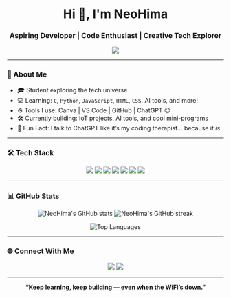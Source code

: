 <h1 align="center">Hi 👋, I'm NeoHima</h1>
<h3 align="center">Aspiring Developer | Code Enthusiast | Creative Tech Explorer</h3>

<p align="center">
  <img src="https://readme-typing-svg.herokuapp.com/?lines=Dreaming+in+code...;Debugging+life+one+bug+at+a+time;Always+learning+something+new&center=true&width=500&height=45">
</p>

---

### 💫 About Me

- 🎓 Student exploring the tech universe
- 💻 Learning: `C`, `Python`, `JavaScript`, `HTML`, `CSS`, AI tools, and more!
- ⚙️ Tools I use: Canva | VS Code | GitHub | ChatGPT 😉
- 🛠 Currently building: IoT projects, AI tools, and cool mini-programs
- 🧠 Fun Fact: I talk to ChatGPT like it’s my coding therapist… because it *is*

---

### 🛠️ Tech Stack

<p align="center">
  <img src="https://img.shields.io/badge/C-00599C?style=flat&logo=c&logoColor=white"/>
  <img src="https://img.shields.io/badge/Python-3776AB?style=flat&logo=python&logoColor=white"/>
  <img src="https://img.shields.io/badge/JavaScript-F7DF1E?style=flat&logo=javascript&logoColor=black"/>
  <img src="https://img.shields.io/badge/HTML5-E34F26?style=flat&logo=html5&logoColor=white"/>
  <img src="https://img.shields.io/badge/CSS3-1572B6?style=flat&logo=css3&logoColor=white"/>
  <img src="https://img.shields.io/badge/Canva-00C4CC?style=flat&logo=canva&logoColor=white"/>
  <img src="https://img.shields.io/badge/GitHub-181717?style=flat&logo=github&logoColor=white"/>
</p>

---

### 📊 GitHub Stats

<p align="center">
  <img src="https://github-readme-stats.vercel.app/api?username=NeoHima&show_icons=true&theme=radical" alt="NeoHima's GitHub stats" />
  <img src="https://github-readme-streak-stats.herokuapp.com/?user=NeoHima&theme=radical" alt="NeoHima's GitHub streak" />
</p>

<p align="center">
  <img src="https://github-readme-stats.vercel.app/api/top-langs/?username=NeoHima&layout=compact&theme=radical" alt="Top Languages" />
</p>

---

### 🌐 Connect With Me

<p align="center">
  <a href="https://www.linkedin.com/in/himavarshini-samayam-636408366/" target="_blank"><img src="https://img.shields.io/badge/LinkedIn-blue?style=flat&logo=linkedin&logoColor=white"/></a>
  <a href="mailto:your-himavarshinisamayam@gmail.com"><img src="https://img.shields.io/badge/Gmail-D14836?style=flat&logo=gmail&logoColor=white"/></a>
</p>

---

<p align="center"><b>“Keep learning, keep building — even when the WiFi’s down.”</b></p>
